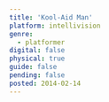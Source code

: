 ```yaml
---
title: 'Kool-Aid Man'
platform: intellivision
genre:
  - platformer
digital: false
physical: true
guide: false
pending: false
posted: 2014-02-14
---
```


